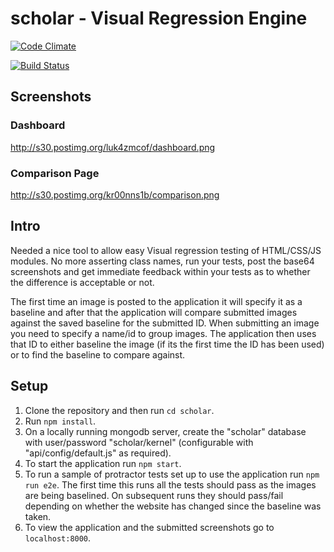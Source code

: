 # scholar - Visual Regression Engine

[![Code Climate](https://codeclimate.com/github/alexnaish/scholar/badges/gpa.svg)](https://codeclimate.com/github/alexnaish/scholar)

[![Build Status](https://travis-ci.org/alexnaish/scholar.svg)](https://travis-ci.org/alexnaish/scholar)

Screenshots
-----
### Dashboard
http://s30.postimg.org/luk4zmcof/dashboard.png

### Comparison Page
http://s30.postimg.org/kr00nns1b/comparison.png


Intro
-----

Needed a nice tool to allow easy Visual regression testing of HTML/CSS/JS modules. No more asserting class names, run your tests, post the base64 screenshots and get immediate feedback within your tests as to whether the difference is acceptable or not.

The first time an image is posted to the application it will specify it as a baseline and after that the application will compare submitted images against the saved baseline for the submitted ID. When submitting an image you need to specify a name/id to group images. The application then uses that ID to either baseline the image (if its the first time the ID has been used) or to find the baseline to compare against.

Setup
-----

1. Clone the repository and then run `cd scholar`.
1. Run `npm install`.
1. On a locally running mongodb server, create the "scholar" database with user/password "scholar/kernel" (configurable with "api/config/default.js" as required).
1. To start the application run `npm start`.
1. To run a sample of protractor tests set up to use the application run `npm run e2e`. The first time this runs all the tests should pass as the images are being baselined. On subsequent runs they should pass/fail depending on whether the website has changed since the baseline was taken.
1. To view the application and the submitted screenshots go to `localhost:8000`.